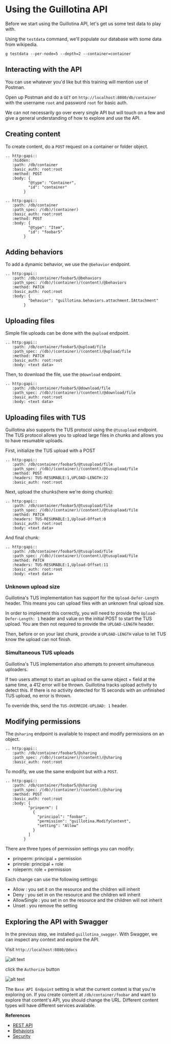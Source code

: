 # Using the Guillotina API

Before we start using the Guillotina API, let's get us some test data to play with.

Using the `testdata` command, we'll populate our database with some data from
wikipedia.


```
g testdata --per-node=5 --depth=2 --container=container
```


## Interacting with the API

You can use whatever you'd like but this training will mention use of Postman.

Open up Postman and do a `GET` on `http://localhost:8080/db/container`
with the username `root` and password `root` for basic auth.

We can not necessarily go over every single API but will touch on a few and
give a general understanding of how to explore and use the API.


## Creating content

To create content, do a `POST` request on a container or folder object.

```eval_rst
.. http:gapi::
   :hidden:
   :path: /db/container
   :basic_auth: root:root
   :method: POST
   :body: {
          "@type": "Container",
          "id": "container"
        }

.. http:gapi::
   :path: /db/container
   :path_spec: /(db)/(container)
   :basic_auth: root:root
   :method: POST
   :body: {
          "@type": "Item",
          "id": "foobar5"
        }
```


## Adding behaviors

To add a dynamic behavior, we use the `@behavior` endpoint.

```eval_rst
.. http:gapi::
   :path: /db/container/foobar5/@behaviors
   :path_spec: /(db)/(container)/(content)/@behaviors
   :method: PATCH
   :basic_auth: root:root
   :body: {
          "behavior": "guillotina.behaviors.attachment.IAttachment"
        }
```


## Uploading files

Simple file uploads can be done with the `@upload` endpoint.

```eval_rst
.. http:gapi::
   :path: /db/container/foobar5/@upload/file
   :path_spec: /(db)/(container)/(content)/@upload/file
   :method: PATCH
   :basic_auth: root:root
   :body: <text data>
```

Then, to download the file, use the `@download` endpoint.

```eval_rst
.. http:gapi::
   :path: /db/container/foobar5/@download/file
   :path_spec: /(db)/(container)/(content)/@download/file
   :basic_auth: root:root
   :body: <text data>
```

## Uploading files with TUS

Guillotina also supports the TUS protocol using the `@tusupload` endpoint. The
TUS protocol allows you to upload large files in chunks and allows you to have
resumable uploads.


First, initialize the TUS upload with a POST

```eval_rst
.. http:gapi::
   :path: /db/container/foobar5/@tusupload/file
   :path_spec: /(db)/(container)/(content)/@tusupload/file
   :method: POST
   :headers: TUS-RESUMABLE:1,UPLOAD-LENGTH:22
   :basic_auth: root:root
```

Next, upload the chunks(here we're doing chunks):

```eval_rst
.. http:gapi::
   :path: /db/container/foobar5/@tusupload/file
   :path_spec: /(db)/(container)/(content)/@tusupload/file
   :method: PATCH
   :headers: TUS-RESUMABLE:1,Upload-Offset:0
   :basic_auth: root:root
   :body: <text data>
```

And final chunk:

```eval_rst
.. http:gapi::
   :path: /db/container/foobar5/@tusupload/file
   :path_spec: /(db)/(container)/(content)/@tusupload/file
   :method: PATCH
   :headers: TUS-RESUMABLE:1,Upload-Offset:11
   :basic_auth: root:root
   :body: <text data>
```

### Unknown upload size

Guillotina's TUS implementation has support for the `Upload-Defer-Length` header.
This means you can upload files with an unknown final upload size.

In order to implement this correctly, you will need to provide the
`Upload-Defer-Length: 1` header and value on the initial POST to start the TUS
upload. You are then not required to provide the `UPLOAD-LENGTH` header.

Then, before or on your last chunk, provide a `UPLOAD-LENGTH` value to let
TUS know the upload can not finish.


### Simultaneous TUS uploads

Guillotina's TUS implementation also attempts to prevent simultaneous uploaders.

If two users attempt to start an upload on the same object + field at the same
time, a 412 error will be thrown. Guillotina tracks upload activity to detect this.
If there is no activity detected for 15 seconds with an unfinished TUS upload,
no error is thrown.

To override this, send the `TUS-OVERRIDE-UPLOAD: 1` header.


## Modifying permissions

The `@sharing` endpoint is available to inspect and modify permissions on an object.

```eval_rst
.. http:gapi::
   :path: /db/container/foobar5/@sharing
   :path_spec: /(db)/(container)/(content)/@sharing
   :basic_auth: root:root
```

To modify, we use the same endpoint but with a `POST`.


```eval_rst
.. http:gapi::
   :path: /db/container/foobar5/@sharing
   :path_spec: /(db)/(container)/(content)/@sharing
   :method: POST
   :basic_auth: root:root
   :body: {
          "prinperm": [
            {
              "principal": "foobar",
              "permission": "guillotina.ModifyContent",
              "setting": "Allow"
            }
          ]
        }
```

There are three types of permission settings you can modify:

- prinperm: principal + permission
- prinrole: principal + role
- roleperm: role + permission

Each change can use the following settings:

- Allow : you set it on the resource and the children will inherit
- Deny : you set in on the resource and the children will inherit
- AllowSingle : you set in on the resource and the children will not inherit
- Unset : you remove the setting


## Exploring the API with Swagger

In the previous step, we installed `guillotina_swagger`. With Swagger, we can
inspect any context and explore the API.

Visit `http://localhost:8080/@docs`

![alt text](../../_static/img/swagger.png "Swagger")

click the `Authorize` button

![alt text](../../_static/img/auth-swagger.png "Swagger Auth")


The `Base API Endpoint` setting is what the current context is that you're exploring
on. If you create content at `/db/container/foobar` and want to explore that
content's API, you should change the URL. Different content types will have
different services available.



**References**

  - [REST API](../../rest/index)
  - [Behaviors](../../developer/behavior)
  - [Security](../../developer/security)
